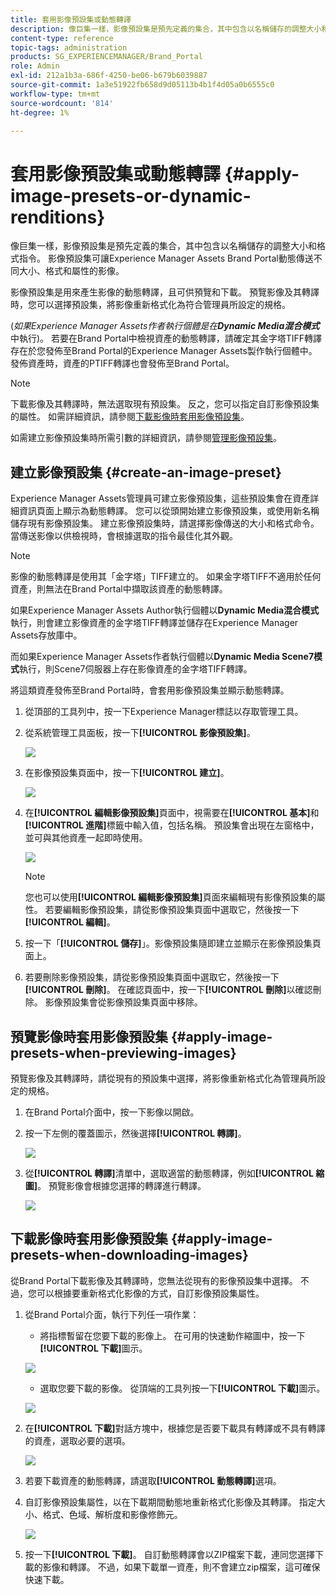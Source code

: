 ```yaml
---
title: 套用影像預設集或動態轉譯
description: 像巨集一樣，影像預設集是預先定義的集合，其中包含以名稱儲存的調整大小和格式指令。 影像預設集可讓Experience Manager Assets Brand Portal動態傳送不同大小、格式和屬性的影像。
content-type: reference
topic-tags: administration
products: SG_EXPERIENCEMANAGER/Brand_Portal
role: Admin
exl-id: 212a1b3a-686f-4250-be06-b679b6039887
source-git-commit: 1a3e51922fb658d9d05113b4b1f4d05a0b6555c0
workflow-type: tm+mt
source-wordcount: '814'
ht-degree: 1%

---
```


# 套用影像預設集或動態轉譯 {#apply-image-presets-or-dynamic-renditions}

像巨集一樣，影像預設集是預先定義的集合，其中包含以名稱儲存的調整大小和格式指令。 影像預設集可讓Experience Manager Assets Brand Portal動態傳送不同大小、格式和屬性的影像。

影像預設集是用來產生影像的動態轉譯，且可供預覽和下載。 預覽影像及其轉譯時，您可以選擇預設集，將影像重新格式化為符合管理員所設定的規格。

(*如果Experience Manager Assets作者執行個體是在&#x200B;**Dynamic Media混合模式***中執行)。 若要在Brand Portal中檢視資產的動態轉譯，請確定其金字塔TIFF轉譯存在於您發佈至Brand Portal的Experience Manager Assets製作執行個體中。 發佈資產時，資產的PTIFF轉譯也會發佈至Brand Portal。

>[!NOTE]
>
>下載影像及其轉譯時，無法選取現有預設集。 反之，您可以指定自訂影像預設集的屬性。 如需詳細資訊，請參閱[下載影像時套用影像預設集](../using/brand-portal-image-presets.md#main-pars-text-1403412644)。


如需建立影像預設集時所需引數的詳細資訊，請參閱[管理影像預設集](../using/brand-portal-image-presets.md)。

## 建立影像預設集 {#create-an-image-preset}

Experience Manager Assets管理員可建立影像預設集，這些預設集會在資產詳細資訊頁面上顯示為動態轉譯。 您可以從頭開始建立影像預設集，或使用新名稱儲存現有影像預設集。 建立影像預設集時，請選擇影像傳送的大小和格式命令。 當傳送影像以供檢視時，會根據選取的指令最佳化其外觀。

>[!NOTE]
>
>影像的動態轉譯是使用其「金字塔」TIFF建立的。 如果金字塔TIFF不適用於任何資產，則無法在Brand Portal中擷取該資產的動態轉譯。
>
>如果Experience Manager Assets Author執行個體以&#x200B;**Dynamic Media混合模式**&#x200B;執行，則會建立影像資產的金字塔TIFF轉譯並儲存在Experience Manager Assets存放庫中。
>
>而如果Experience Manager Assets作者執行個體以&#x200B;**Dynamic Media Scene7模式**&#x200B;執行，則Scene7伺服器上存在影像資產的金字塔TIFF轉譯。
>
>將這類資產發佈至Brand Portal時，會套用影像預設集並顯示動態轉譯。


1. 從頂部的工具列中，按一下Experience Manager標誌以存取管理工具。

1. 從系統管理工具面板，按一下&#x200B;**[!UICONTROL 影像預設集]**。

   ![](assets/admin-tools-panel-4.png)

1. 在影像預設集頁面中，按一下&#x200B;**[!UICONTROL 建立]**。

   ![](assets/image_preset_homepage.png)

1. 在&#x200B;**[!UICONTROL 編輯影像預設集]**&#x200B;頁面中，視需要在&#x200B;**[!UICONTROL 基本]**&#x200B;和&#x200B;**[!UICONTROL 進階]**&#x200B;標籤中輸入值，包括名稱。 預設集會出現在左窗格中，並可與其他資產一起即時使用。

   ![](assets/image_preset_create.png)

   >[!NOTE]
   >
   >您也可以使用&#x200B;**[!UICONTROL 編輯影像預設集]**&#x200B;頁面來編輯現有影像預設集的屬性。 若要編輯影像預設集，請從影像預設集頁面中選取它，然後按一下&#x200B;**[!UICONTROL 編輯]**。

1. 按一下「**[!UICONTROL 儲存]**」。影像預設集隨即建立並顯示在影像預設集頁面上。
1. 若要刪除影像預設集，請從影像預設集頁面中選取它，然後按一下&#x200B;**[!UICONTROL 刪除]**。 在確認頁面中，按一下&#x200B;**[!UICONTROL 刪除]**&#x200B;以確認刪除。 影像預設集會從影像預設集頁面中移除。

## 預覽影像時套用影像預設集 {#apply-image-presets-when-previewing-images}

預覽影像及其轉譯時，請從現有的預設集中選擇，將影像重新格式化為管理員所設定的規格。

1. 在Brand Portal介面中，按一下影像以開啟。
1. 按一下左側的覆蓋圖示，然後選擇&#x200B;**[!UICONTROL 轉譯]**。

   ![](assets/image-preset-previewrenditions.png)

1. 從&#x200B;**[!UICONTROL 轉譯]**&#x200B;清單中，選取適當的動態轉譯，例如&#x200B;**[!UICONTROL 縮圖]**。 預覽影像會根據您選擇的轉譯進行轉譯。

   ![](assets/image-preset-previewrenditionthumbnail.png)

## 下載影像時套用影像預設集 {#apply-image-presets-when-downloading-images}

從Brand Portal下載影像及其轉譯時，您無法從現有的影像預設集中選擇。 不過，您可以根據要重新格式化影像的方式，自訂影像預設集屬性。

1. 從Brand Portal介面，執行下列任一項作業：

   * 將指標暫留在您要下載的影像上。 在可用的快速動作縮圖中，按一下&#x200B;**[!UICONTROL 下載]**&#x200B;圖示。

   ![](assets/downloadsingleasset.png)

   * 選取您要下載的影像。 從頂端的工具列按一下&#x200B;**[!UICONTROL 下載]**&#x200B;圖示。

   ![](assets/downloadassets.png)

1. 在&#x200B;**[!UICONTROL 下載]**&#x200B;對話方塊中，根據您是否要下載具有轉譯或不具有轉譯的資產，選取必要的選項。

   ![](assets/donload-assets-dialog.png)

1. 若要下載資產的動態轉譯，請選取&#x200B;**[!UICONTROL 動態轉譯]**&#x200B;選項。
1. 自訂影像預設集屬性，以在下載期間動態地重新格式化影像及其轉譯。 指定大小、格式、色域、解析度和影像修飾元。

   ![](assets/dynamicrenditions.png)

1. 按一下&#x200B;**[!UICONTROL 下載]**。 自訂動態轉譯會以ZIP檔案下載，連同您選擇下載的影像和轉譯。 不過，如果下載單一資產，則不會建立zip檔案，這可確保快速下載。
